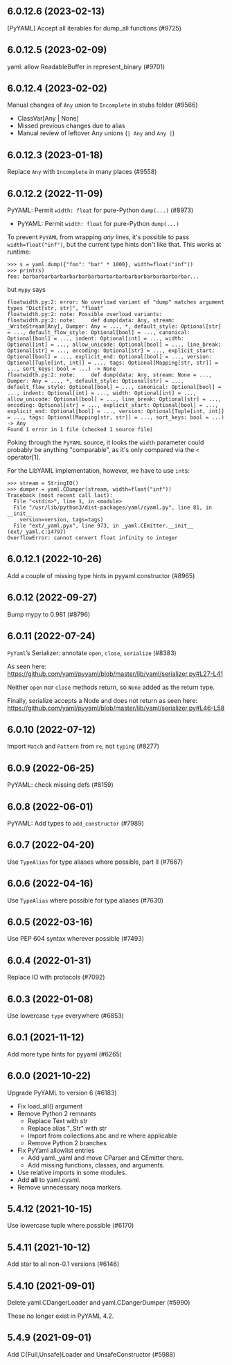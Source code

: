 ## 6.0.12.6 (2023-02-13)

[PyYAML] Accept all iterables for dump_all functions (#9725)

## 6.0.12.5 (2023-02-09)

yaml: allow ReadableBuffer in represent_binary (#9701)

## 6.0.12.4 (2023-02-02)

Manual changes of `Any` union to `Incomplete` in stubs folder (#9566)

- ClassVar[Any | None]
- Missed previous changes due to alias
- Manual review of leftover Any unions (`| Any` and `Any |`)

## 6.0.12.3 (2023-01-18)

Replace `Any` with `Incomplete` in many places (#9558)

## 6.0.12.2 (2022-11-09)

PyYAML: Permit `width: float` for pure-Python `dump(...)` (#8973)

* PyYAML: Permit `width: float` for pure-Python `dump(...)`

To prevent `PyYAML` from wrapping *any* lines, it's possible to pass
`width=float("inf")`, but the current type hints don't like that.  This
works at runtime:

    >>> s = yaml.dump({"foo": "bar" * 1000}, width=float("inf"))
    >>> print(s)
    foo: barbarbarbarbarbarbarbarbarbarbarbarbarbarbarbarbarbar...

but `mypy` says

    floatwidth.py:2: error: No overload variant of "dump" matches argument types "Dict[str, str]", "float"
    floatwidth.py:2: note: Possible overload variants:
    floatwidth.py:2: note:     def dump(data: Any, stream: _WriteStream[Any], Dumper: Any = ..., *, default_style: Optional[str] = ..., default_flow_style: Optional[bool] = ..., canonical: Optional[bool] = ..., indent: Optional[int] = ..., width: Optional[int] = ..., allow_unicode: Optional[bool] = ..., line_break: Optional[str] = ..., encoding: Optional[str] = ..., explicit_start: Optional[bool] = ..., explicit_end: Optional[bool] = ..., version: Optional[Tuple[int, int]] = ..., tags: Optional[Mapping[str, str]] = ..., sort_keys: bool = ...) -> None
    floatwidth.py:2: note:     def dump(data: Any, stream: None = ..., Dumper: Any = ..., *, default_style: Optional[str] = ..., default_flow_style: Optional[bool] = ..., canonical: Optional[bool] = ..., indent: Optional[int] = ..., width: Optional[int] = ..., allow_unicode: Optional[bool] = ..., line_break: Optional[str] = ..., encoding: Optional[str] = ..., explicit_start: Optional[bool] = ..., explicit_end: Optional[bool] = ..., version: Optional[Tuple[int, int]] = ..., tags: Optional[Mapping[str, str]] = ..., sort_keys: bool = ...) -> Any
    Found 1 error in 1 file (checked 1 source file)

Poking through the `PyYAML` source, it looks the `width` parameter
could probably be anything "comparable", as it's only compared via
the `<` operator[1].

For the LibYAML implementation, however, we have to use `int`s:

    >>> stream = StringIO()
    >>> dumper = yaml.CDumper(stream, width=float("inf"))
    Traceback (most recent call last):
      File "<stdin>", line 1, in <module>
      File "/usr/lib/python3/dist-packages/yaml/cyaml.py", line 81, in __init__
        version=version, tags=tags)
      File "ext/_yaml.pyx", line 973, in _yaml.CEmitter.__init__ (ext/_yaml.c:14797)
    OverflowError: cannot convert float infinity to integer

## 6.0.12.1 (2022-10-26)

Add a couple of missing type hints in pyyaml.constructor (#8965)

## 6.0.12 (2022-09-27)

Bump mypy to 0.981 (#8796)

## 6.0.11 (2022-07-24)

`PyYaml`’s Serializer: annotate `open`, `close`, `serialize` (#8383)

As seen here:
https://github.com/yaml/pyyaml/blob/master/lib/yaml/serializer.py#L27-L41

Neither `open` nor `close` methods return, so `None` added as the return type.

Finally, serialize accepts a Node and does not return as seen here:
https://github.com/yaml/pyyaml/blob/master/lib/yaml/serializer.py#L46-L58

## 6.0.10 (2022-07-12)

Import `Match` and `Pattern` from `re`, not `typing` (#8277)

## 6.0.9 (2022-06-25)

PyYAML: check missing defs (#8159)

## 6.0.8 (2022-06-01)

PyYAML: Add types to `add_constructor` (#7989)

## 6.0.7 (2022-04-20)

Use `TypeAlias` for type aliases where possible, part II (#7667)

## 6.0.6 (2022-04-16)

Use `TypeAlias` where possible for type aliases (#7630)

## 6.0.5 (2022-03-16)

Use PEP 604 syntax wherever possible (#7493)

## 6.0.4 (2022-01-31)

Replace IO with protocols (#7092)

## 6.0.3 (2022-01-08)

Use lowercase `type` everywhere (#6853)

## 6.0.1 (2021-11-12)

Add more type hints for pyyaml (#6265)

## 6.0.0 (2021-10-22)

Upgrade PyYAML to version 6 (#6183)

* Fix load_all() argument
* Remove Python 2 remnants
  + Replace Text with str
  + Replace alias "_Str" with str
  + Import from collections.abc and re where applicable
  + Remove Python 2 branches
* Fix PyYaml allowlist entries
  + Add yaml._yaml and move CParser and CEmitter there.
  + Add missing functions, classes, and arguments.
* Use relative imports in some modules.
* Add __all__ to yaml.cyaml.
* Remove unnecessary noqa markers.

## 5.4.12 (2021-10-15)

Use lowercase tuple where possible (#6170)

## 5.4.11 (2021-10-12)

Add star to all non-0.1 versions (#6146)

## 5.4.10 (2021-09-01)

Delete yaml.CDangerLoader and yaml.CDangerDumper (#5990)

These no longer exist in PyYAML 4.2.

## 5.4.9 (2021-09-01)

Add C{Full,Unsafe}Loader and UnsafeConstructor (#5988)

